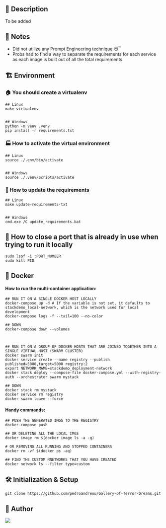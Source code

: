 ## 📰 Description
To be added


## :notebook_with_decorative_cover: Notes
- Did not utilize any Prompt Engineering technique :sleeping:
- Probs had to find a way to separate the requirements for each service as each image is built out of all the total requirements


## :building_construction: Environment

### :house: You should create a virtualenv
```
## Linux
make virtualenv


## Windows
python -m venv .venv
pip install -r requirements.txt
```


### :factory: How to activate the virtual environment
```
## Linux
source ./.env/bin/activate


## Windows
source ./.venv/Scripts/activate
```


### :house_with_garden: How to update the requirements
```
## Linux
make update-requirements-txt


## Windows
cmd.exe /C update_requirements.bat
```


## :hammer: How to close a port that is already in use when trying to run it locally
```
sudo lsof -i :PORT_NUMBER
sudo kill PID
```


## :whale: Docker
#### How to run the multi-container application:
```
## RUN IT ON A SINGLE DOCKER HOST LOCALLY
docker-compose up -d # If the variable is not set, it defaults to stackdemo_local-network, which is the network used for local development
docker-compose logs -f --tail=100 --no-color

## DOWN
docker-compose down --volumes



## RUN IT ON A GROUP OF DOCKER HOSTS THAT ARE JOINED TOGETHER INTO A SINGLE VIRTUAL HOST (SWARM CLUSTER)
docker swarm init
docker service create --name registry --publish published=5000,target=5000 registry:2
export NETWORK_NAME=stackdemo_deployment-network
docker stack deploy --compose-file docker-compose.yml --with-registry-auth --orchestrator swarm mystack

## DOWN
docker stack rm mystack
docker service rm registry
docker swarm leave --force
```

#### Handy commands:
```
## PUSH THE GENERATED IMGS TO THE REGISTRY
docker-compose push

## OR DELETING ALL THE LOCAL IMGS
docker image rm $(docker image ls -a -q)

# OR REMOVING ALL RUNNING AND STOPPED CONTAINERS
docker rm -vf $(docker ps -aq)

## FIND THE CUSTOM NNETWORKS THAT YOU HAVE CREATED
docker network ls --filter type=custom
```


## 🛠 Initialization & Setup
    git clone https://github.com/pedroandreou/Gallery-of-Terror-Dreams.git


## :tophat: Author
<a href="https://www.linkedin.com/in/petrosandreou80/">
  <img align="center" src="https://img.shields.io/badge/Petros LinkedIn-0077B5?style=for-the-badge&logo=linkedin&logoColor=white" />
</a>
